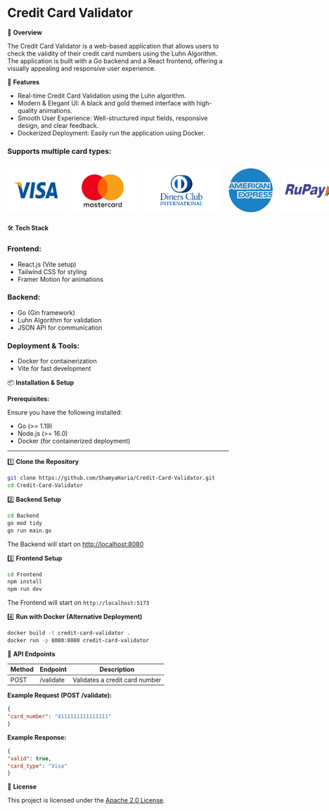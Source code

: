 # Credit Card Validator

🚀 **Overview**

The Credit Card Validator is a web-based application that allows users to check the validity of their credit card numbers using the Luhn Algorithm. The application is built with a Go backend and a React frontend, offering a visually appealing and responsive user experience.

🎨 **Features**

- Real-time Credit Card Validation using the Luhn algorithm.
- Modern & Elegant UI: A black and gold themed interface with high-quality animations.
- Smooth User Experience: Well-structured input fields, responsive design, and clear feedback.
- Dockerized Deployment: Easily run the application using Docker.

### Supports multiple card types:

<div style="display: flex; justify-content: space-around; align-items: center; gap: 20px;">

<img src="Frontend/assets/img/visa.png" width="130" height="100" />
<img src="Frontend/assets/img/mastercard.png" width="150" height="100" />
<img src="Frontend/assets/img/diners.png" width="175" height="100" />
<img src="Frontend/assets/img/amex.png" width="100" height="100" />
<img src="Frontend/assets/img/rupay.png" width="125" height="100" />
<img src="Frontend/assets/img/jcb.png" width="150" height="100" />
<img src="Frontend/assets/img/discover.png" width="125" height="125" />
</div>


🛠️ **Tech Stack**

### **Frontend:**
- React.js (Vite setup)
- Tailwind CSS for styling
- Framer Motion for animations

### **Backend:**
- Go (Gin framework)
- Luhn Algorithm for validation
- JSON API for communication

### **Deployment & Tools:**
- Docker for containerization
- Vite for fast development

📦 **Installation & Setup**

**Prerequisites:**

Ensure you have the following installed:

- Go (>= 1.19)
- Node.js (>= 16.0)
- Docker (for containerized deployment)

---

1️⃣ **Clone the Repository**

```bash
git clone https://github.com/ShamyaHaria/Credit-Card-Validator.git
cd Credit-Card-Validator
```

2️⃣ **Backend Setup**

```bash
cd Backend
go mod tidy
go run main.go
```
The Backend will start on [http://localhost:8080](http://localhost:8080)

3️⃣ **Frontend Setup**

```bash
cd Frontend
npm install
npm run dev
```
The Frontend will start on ```http://localhost:5173```

4️⃣ **Run with Docker (Alternative Deployment)**

```bash
docker build -t credit-card-validator .
docker run -p 8080:8080 credit-card-validator
```

📝 **API Endpoints**

| Method | Endpoint | Description |
|--------|--------------|----------------------------------------|
| POST | /validate | Validates a credit card number |

**Example Request (POST /validate):**

```json
{
"card_number": "4111111111111111"
}
```

**Example Response:**

```json
{
"valid": true,
"card_type": "Visa"
}
```

📜 **License**

This project is licensed under the [Apache 2.0 License](https://github.com/ShamyaHaria/Credit-Card-Validator/blob/main/LICENSE).
